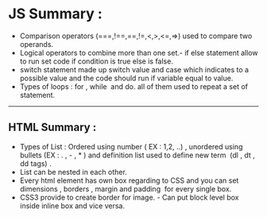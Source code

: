 # JS Summary :
 - Comparison operators (===,!==,==,!=,<,>,<=,=>) used to compare two operands.
 - Logical operators to combine more than one set.- if else statement allow to run set code if condition is true else is false.
 - switch statement made up switch value and case which indicates to a possible value and the code should run if variable equal to value.
 - Types of loops : for , while  and do. all of them used to repeat a set of statement.
--------------------
## HTML Summary :
- Types of List : Ordered using number ( EX : 1,2, ..) , unordered using bullets (EX : . , - , * ) and definition list 
   used to define new term  (dl , dt , dd tags) .
- List can be nested in each other.
- Every html element has own box regarding to CSS and you can set dimensions , borders , margin and padding  for every single box.
- CSS3 provide to create border for image. - Can put block level box inside inline box and vice versa.
